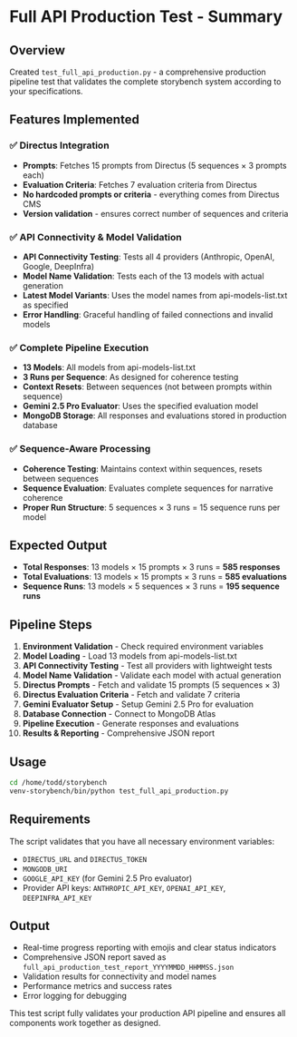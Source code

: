 # Full API Production Test - Summary

## Overview
Created `test_full_api_production.py` - a comprehensive production pipeline test that validates the complete storybench system according to your specifications.

## Features Implemented

### ✅ Directus Integration
- **Prompts**: Fetches 15 prompts from Directus (5 sequences × 3 prompts each)
- **Evaluation Criteria**: Fetches 7 evaluation criteria from Directus  
- **No hardcoded prompts or criteria** - everything comes from Directus CMS
- **Version validation** - ensures correct number of sequences and criteria

### ✅ API Connectivity & Model Validation
- **API Connectivity Testing**: Tests all 4 providers (Anthropic, OpenAI, Google, DeepInfra)
- **Model Name Validation**: Tests each of the 13 models with actual generation
- **Latest Model Variants**: Uses the model names from api-models-list.txt as specified
- **Error Handling**: Graceful handling of failed connections and invalid models

### ✅ Complete Pipeline Execution
- **13 Models**: All models from api-models-list.txt
- **3 Runs per Sequence**: As designed for coherence testing
- **Context Resets**: Between sequences (not between prompts within sequence)
- **Gemini 2.5 Pro Evaluator**: Uses the specified evaluation model
- **MongoDB Storage**: All responses and evaluations stored in production database

### ✅ Sequence-Aware Processing
- **Coherence Testing**: Maintains context within sequences, resets between sequences
- **Sequence Evaluation**: Evaluates complete sequences for narrative coherence
- **Proper Run Structure**: 5 sequences × 3 runs = 15 sequence runs per model

## Expected Output
- **Total Responses**: 13 models × 15 prompts × 3 runs = **585 responses**
- **Total Evaluations**: 13 models × 15 prompts × 3 runs = **585 evaluations**
- **Sequence Runs**: 13 models × 5 sequences × 3 runs = **195 sequence runs**

## Pipeline Steps
1. **Environment Validation** - Check required environment variables
2. **Model Loading** - Load 13 models from api-models-list.txt
3. **API Connectivity Testing** - Test all providers with lightweight tests
4. **Model Name Validation** - Validate each model with actual generation
5. **Directus Prompts** - Fetch and validate 15 prompts (5 sequences × 3)
6. **Directus Evaluation Criteria** - Fetch and validate 7 criteria
7. **Gemini Evaluator Setup** - Setup Gemini 2.5 Pro for evaluation
8. **Database Connection** - Connect to MongoDB Atlas
9. **Pipeline Execution** - Generate responses and evaluations
10. **Results & Reporting** - Comprehensive JSON report

## Usage
```bash
cd /home/todd/storybench
venv-storybench/bin/python test_full_api_production.py
```

## Requirements
The script validates that you have all necessary environment variables:
- `DIRECTUS_URL` and `DIRECTUS_TOKEN`
- `MONGODB_URI` 
- `GOOGLE_API_KEY` (for Gemini 2.5 Pro evaluator)
- Provider API keys: `ANTHROPIC_API_KEY`, `OPENAI_API_KEY`, `DEEPINFRA_API_KEY`

## Output
- Real-time progress reporting with emojis and clear status indicators
- Comprehensive JSON report saved as `full_api_production_test_report_YYYYMMDD_HHMMSS.json`
- Validation results for connectivity and model names
- Performance metrics and success rates
- Error logging for debugging

This test script fully validates your production API pipeline and ensures all components work together as designed.
